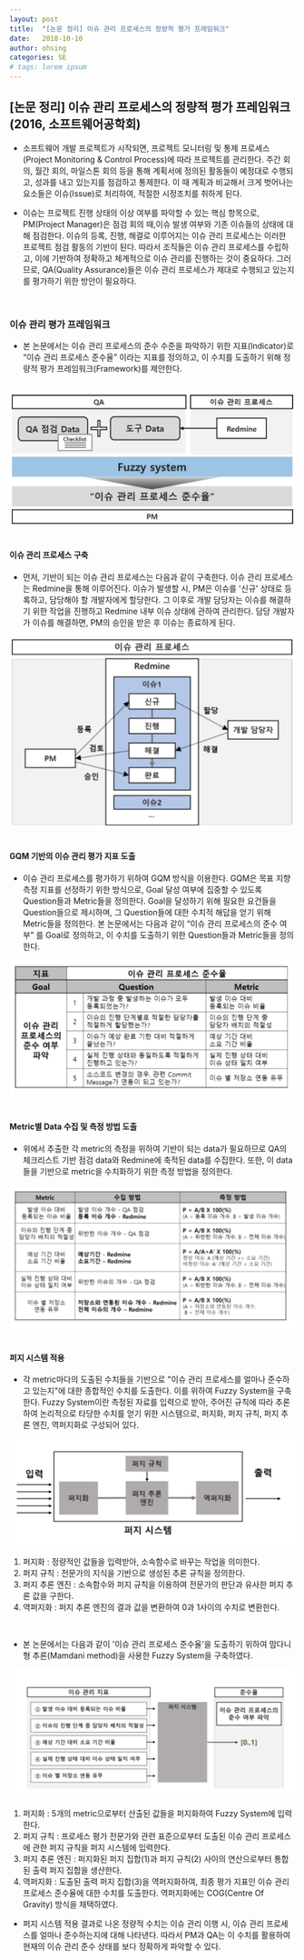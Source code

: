 ```yaml
---
layout: post
title:  "[논문 정리] 이슈 관리 프로세스의 정량적 평가 프레임워크"
date:   2018-10-10
author: ohsing
categories: SE
# tags: lorem ipsum
---
```


## [논문 정리] 이슈 관리 프로세스의 정량적 평가 프레임워크 (2016, 소프트웨어공학회)

- 소프트웨어 개발 프로젝트가 시작되면, 프로젝트 모니터링 및 통제 프로세스(Project Monitoring & Control Process)에 따라 프로젝트를 관리한다. 주간 회의, 월간 회의, 마일스톤 회의 등을 통해 계획서에 정의된 활동들이 예정대로 수행되고, 성과를 내고 있는지를 점검하고 통제한다. 이 때 계획과 비교해서 크게 벗어나는 요소들은 이슈(Issue)로 처리하여, 적절한 시정조치를 취하게 된다.

- 이슈는 프로젝트 진행 상태의 이상 여부를 파악할 수 있는 핵심 항목으로, PM(Project Manager)은 점검 회의 때,이슈 발생 여부와 기존 이슈들의 상태에 대해 점검한다. 이슈의 등록, 진행, 해결로 이루어지는 이슈 관리 프로세스는 이러한 프로젝트 점검 활동의 기반이 된다. 따라서 조직들은 이슈 관리 프로세스를 수립하고, 이에 기반하여 정확하고 체계적으로 이슈 관리를 진행하는 것이 중요하다. 그러므로, QA(Quality Assurance)들은 이슈 관리 프로세스가 제대로 수행되고 있는지를 평가하기 위한 방안이 필요하다.
<br>

### 이슈 관리 평가 프레임워크
- 본 논문에서는 이슈 관리 프로세스의 준수 수준을 파악하기 위한 지표(Indicator)로 “이슈 관리 프로세스 준수율” 이라는 지표를 정의하고, 이 수치를 도출하기 위해 정량적 평가 프레임워크(Framework)를 제안한다.
<br><br>
<img src="/assets/images/se_post/issue_framework.png" title="IssueFramework">
<br><br>

#### 이슈 관리 프로세스 구축

- 먼저, 기반이 되는 이슈 관리 프로세스는 다음과 같이 구축한다. 
이슈 관리 프로세스는 Redmine을 통해 이루어진다. 이슈가 발생할 시, PM은 이슈를 '신규' 상태로 등록하고, 담당해야 할 개발자에게 할당한다. 그 이후로 개발 담당자는 이슈를 해결하기 위한 작업을 진행하고 Redmine 내부 이슈 상태에 관하여 관리한다. 담당 개발자가 이슈를 해결하면, PM의 승인을 받은 후 이슈는 종료하게 된다. 
<img src="/assets/images/se_post/issue_process.png" title="IssueFramework">
<br><br>

#### GQM 기반의 이슈 관리 평가 지표 도출

- 이슈 관리 프로세스를 평가하기 위하여 GQM 방식을 이용한다. GQM은 목표 지향 측정 지표를 선정하기 위한 방식으로, Goal 달성 여부에 집중할 수 있도록 Question들과 Metric들을 정의한다. Goal을 달성하기 위해 필요한 요건들을 Question들으로 제시하며, 그 Question들에 대한 수치적 해답을 얻기 위해 Metric들을 정의한다. 본 논문에서는 다음과 같이 “이슈 관리 프로세스의 준수 여부” 를 Goal로 정의하고, 이 수치를 도출하기 위한 Question들과 Metric들을 정의한다.
<img src="/assets/images/se_post/gqm_metrics.png" title="IssueFramework">
<br><br>

#### Metric별 Data 수집 및 측정 방법 도출

- 위에서 추출한 각 metric의 측정을 위하여 기반이 되는 data가 필요하므로 QA의 체크리스트 기반 점검 data와 Redmine에 축적된 data를 수집한다. 또한, 이 data들을 기반으로 metric을 수치화하기 위한 측정 방법을 정의한다. 
<img src="/assets/images/se_post/metric_rule.png" title="IssueFramework">
<br><br>

#### 퍼지 시스템 적용

- 각 metric마다의 도출된 수치들을 기반으로 "이슈 관리 프로세스를 얼마나 준수하고 있는지"에 대한 종합적인 수치를 도출한다. 이를 위하여 Fuzzy System을 구축한다. Fuzzy System이란 측정된 자료를 입력으로 받아, 주어진 규칙에 따라 추론하여 논리적으로 타당한 수치를 얻기 위한 시스템으로, 퍼지화, 퍼지 규칙, 퍼지 추론 엔진, 역퍼지화로 구성되어 있다.
<img src="/assets/images/se_post/fuzzy_rule.png" title="IssueFramework">
<ol>
  <li>퍼지화 : 정량적인 값들을 입력받아, 소속함수로 바꾸는 작업을 의미한다.</li>
  
  <li>퍼지 규칙 : 전문가의 지식을 기반으로 생성된 추론 규칙을 정의한다.</li>
  
  <li>퍼지 추론 엔진 : 소속함수와 퍼지 규칙을 이용하여 전문가의 판단과 유사한 퍼지 추론 값을 구한다.</li>
  
  <li>역퍼지화 : 퍼지 추론 엔진의 결과 값을 변환하여 0과 1사이의 수치로 변환한다.</li>
  
</ol>
<br>

- 본 논문에서는 다음과 같이 '이슈 관리 프로세스 준수율'을 도출하기 위하여 맘다니형 추론(Mamdani method)을 사용한 Fuzzy System을 구축하였다.

<img src="/assets/images/se_post/fuzzy_system.png" title="IssueFramework">
<ol>
  <li>퍼지화 : 5개의 metric으로부터 산출된 값들을 퍼지화하여 Fuzzy System에 입력한다.</li>
  
  <li>퍼지 규칙 : 프로세스 평가 전문가와 관련 표준으로부터 도출된 이슈 관리 프로세스에 관한 퍼지 규칙을 퍼지 시스템에 입력한다.</li>
  
  <li>퍼지 추론 엔진 : 퍼지화된 퍼지 집합(1)과 퍼지 규칙(2) 사이의 연산으로부터 통합된 출력 퍼지 집합을 생산한다.</li>
  
  <li>역퍼지화 : 도출된 출력 퍼지 집합(3)을 역퍼지화하여, 최종 평가 지표인 이슈 관리 프로세스 준수율에 대한 수치를 도출한다. 역퍼지화에는 COG(Centre Of Gravity) 방식을 채택하였다.</li>
  
</ol>

- 퍼지 시스템 적용 결과로 나온 정량적 수치는 이슈 관리 이행 시, 이슈 관리 프로세스를 얼마나 준수하는지에 대해 나타낸다. 따라서 PM과 QA는 이 수치를 활용하여 현재의 이슈 관리 준수 상태를 보다 정확하게 파악할 수 있다.


